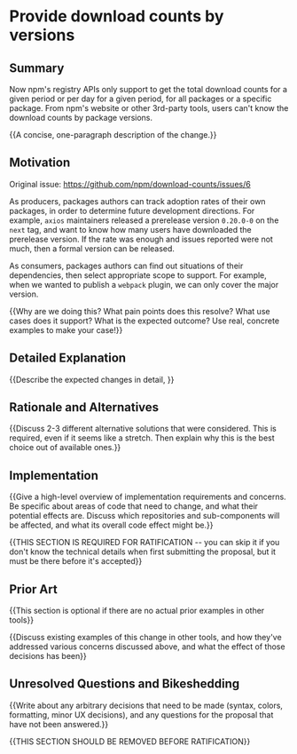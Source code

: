 # Provide download counts by versions

## Summary

Now npm's registry APIs only support to get the total download counts for a given period or per day for a given period, for all packages or a specific package. From npm's website or other 3rd-party tools, users can't know the download counts by package versions.

{{A concise, one-paragraph description of the change.}}

## Motivation

Original issue: https://github.com/npm/download-counts/issues/6

As producers, packages authors can track adoption rates of their own packages, in order to determine future development directions. For example, `axios` maintainers released a prerelease version `0.20.0-0` on the `next` tag, and want to know how many users have downloaded the prerelease version. If the rate was enough and issues reported were not much, then a formal version can be released.

As consumers, packages authors can find out situations of their dependencies, then select appropriate scope to support. For example, when we wanted to publish a `webpack` plugin, we can only cover the major version.

{{Why are we doing this? What pain points does this resolve? What use cases does it support? What is the expected outcome? Use real, concrete examples to make your case!}}

## Detailed Explanation

{{Describe the expected changes in detail, }}

## Rationale and Alternatives

{{Discuss 2-3 different alternative solutions that were considered. This is required, even if it seems like a stretch. Then explain why this is the best choice out of available ones.}}

## Implementation

{{Give a high-level overview of implementation requirements and concerns. Be specific about areas of code that need to change, and what their potential effects are. Discuss which repositories and sub-components will be affected, and what its overall code effect might be.}}

{{THIS SECTION IS REQUIRED FOR RATIFICATION -- you can skip it if you don't know the technical details when first submitting the proposal, but it must be there before it's accepted}}

## Prior Art

{{This section is optional if there are no actual prior examples in other tools}}

{{Discuss existing examples of this change in other tools, and how they've addressed various concerns discussed above, and what the effect of those decisions has been}}

## Unresolved Questions and Bikeshedding

{{Write about any arbitrary decisions that need to be made (syntax, colors, formatting, minor UX decisions), and any questions for the proposal that have not been answered.}}

{{THIS SECTION SHOULD BE REMOVED BEFORE RATIFICATION}}
